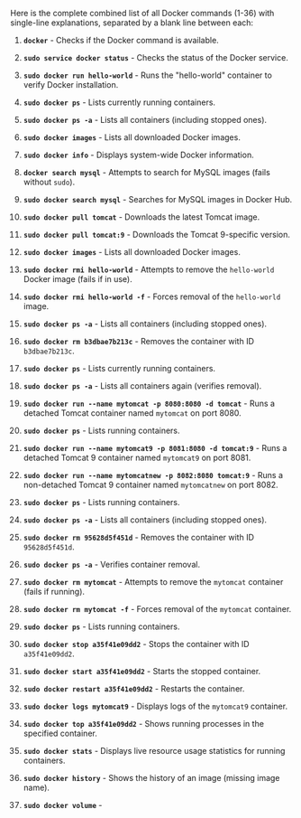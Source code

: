 Here is the complete combined list of all Docker commands (1-36) with single-line explanations, separated by a blank line between each:  

1. **`docker`** - Checks if the Docker command is available.  

2. **`sudo service docker status`** - Checks the status of the Docker service.  

3. **`sudo docker run hello-world`** - Runs the "hello-world" container to verify Docker installation.  

4. **`sudo docker ps`** - Lists currently running containers.  

5. **`sudo docker ps -a`** - Lists all containers (including stopped ones).  

6. **`sudo docker images`** - Lists all downloaded Docker images.  

7. **`sudo docker info`** - Displays system-wide Docker information.  

8. **`docker search mysql`** - Attempts to search for MySQL images (fails without `sudo`).  

9. **`sudo docker search mysql`** - Searches for MySQL images in Docker Hub.  

10. **`sudo docker pull tomcat`** - Downloads the latest Tomcat image.  

11. **`sudo docker pull tomcat:9`** - Downloads the Tomcat 9-specific version.  

12. **`sudo docker images`** - Lists all downloaded Docker images.  

13. **`sudo docker rmi hello-world`** - Attempts to remove the `hello-world` Docker image (fails if in use).  

14. **`sudo docker rmi hello-world -f`** - Forces removal of the `hello-world` image.  

15. **`sudo docker ps -a`** - Lists all containers (including stopped ones).  

16. **`sudo docker rm b3dbae7b213c`** - Removes the container with ID `b3dbae7b213c`.  

17. **`sudo docker ps`** - Lists currently running containers.  

18. **`sudo docker ps -a`** - Lists all containers again (verifies removal).  

19. **`sudo docker run --name mytomcat -p 8080:8080 -d tomcat`** - Runs a detached Tomcat container named `mytomcat` on port 8080.  

20. **`sudo docker ps`** - Lists running containers.  

21. **`sudo docker run --name mytomcat9 -p 8081:8080 -d tomcat:9`** - Runs a detached Tomcat 9 container named `mytomcat9` on port 8081.  

22. **`sudo docker run --name mytomcatnew -p 8082:8080 tomcat:9`** - Runs a non-detached Tomcat 9 container named `mytomcatnew` on port 8082.  

23. **`sudo docker ps`** - Lists running containers.  

24. **`sudo docker ps -a`** - Lists all containers (including stopped ones).  

25. **`sudo docker rm 95628d5f451d`** - Removes the container with ID `95628d5f451d`.  

26. **`sudo docker ps -a`** - Verifies container removal.  

27. **`sudo docker rm mytomcat`** - Attempts to remove the `mytomcat` container (fails if running).  

28. **`sudo docker rm mytomcat -f`** - Forces removal of the `mytomcat` container.  

29. **`sudo docker ps`** - Lists running containers.  

30. **`sudo docker stop a35f41e09dd2`** - Stops the container with ID `a35f41e09dd2`.  

31. **`sudo docker start a35f41e09dd2`** - Starts the stopped container.  

32. **`sudo docker restart a35f41e09dd2`** - Restarts the container.  

33. **`sudo docker logs mytomcat9`** - Displays logs of the `mytomcat9` container.  

34. **`sudo docker top a35f41e09dd2`** - Shows running processes in the specified container.  

35. **`sudo docker stats`** - Displays live resource usage statistics for running containers.  

36. **`sudo docker history`** - Shows the history of an image (missing image name).  

37. **`sudo docker volume`** - 